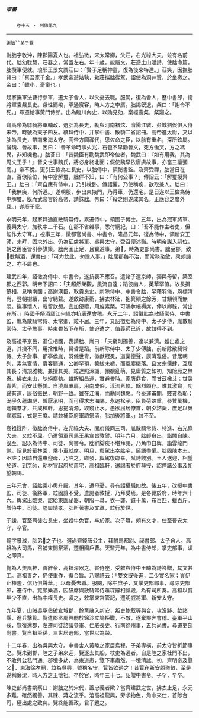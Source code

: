 

##### 梁書
　　`卷十五 ‧ 列傳第九`　

* * *

`謝朏``弟子覽`

謝朏字敬沖，陳郡陽夏人也。祖弘微，宋太常卿，父莊，右光祿大夫，竝有名前代。朏幼聦慧，莊器之，常置左右。年十歲，能屬文。莊遊土山賦詩，使朏命篇，朏攬筆便就。琅邪王景文謂莊曰：「賢子足稱神童，復為後來特達。」莊笑，因撫朏背曰：「真吾家千金。」孝武帝遊姑孰，勑莊攜朏從駕，詔使為洞井贊，於坐奏之。帝曰：「雖小，奇童也。」

起家撫軍法曹行參軍，遷太子舍人，以父憂去職。服闋，復為舍人，歷中書郎，衞將軍袁粲長史。粲性簡峻，罕通賔客，時人方之李膺。朏謁旣退，粲曰：「謝令不死。」尋遷給事黃門侍郎。出為臨川內史，以賄見劾，案經袁粲，粲寢之。

齊高帝為驃騎將軍輔政，選朏為長史，勑與河南褚炫、濟陽江斆、彭城劉俁俱入侍宋帝，時號為天子四友。續拜侍中，并掌中書、散騎二省詔冊。高帝進太尉，又以朏為長史，帶南東海太守。高帝方圖禪代，思佐命之臣，以朏有重名，深所欽屬。論魏、晉故事，因曰：「晉革命時事乆兆，石苞不早勸晉文，死方慟哭，方之馮異，非知機也。」朏荅曰：「昔魏臣有勸魏武即帝位者，魏武曰：『如有用我，其為周文王乎！』晉文世事魏氏，將必身終北面；假使魏早依唐虞故事，亦當三讓彌高。」帝不悅。更引王儉為左長史，以朏侍中，領祕書監。及齊受禪，朏當日在直，百僚陪位，侍中當解璽，朏佯不知，曰：「有何公事？」傳詔云：「解璽授齊王。」朏曰：「齊自應有侍中。」乃引枕卧。傳詔懼，乃使稱疾，欲取兼人。朏曰：「我無疾，何所道。」遂朝服，步出東掖門，乃得車，仍還宅。是日遂以王儉為侍中解璽。旣而武帝言於高帝，請誅朏。帝曰：「殺之則遂成其名，正應容之度外耳。」遂廢于家。

永明元年，起家拜通直散騎常侍，累遷侍中，領國子博士。五年，出為冠軍將軍、義興太守，加秩中二千石。在郡不省雜事，悉付綱紀，曰：「吾不能作主者吏，但能作太守耳。」視事三年，徵都官尚書、中書令。隆昌元年，復為侍中，領新安王師，未拜，固求外出。仍為征虜將軍、吳興太守，受召便述職。時明帝謀入嗣位，朝之舊臣皆引參謀策。朏內圖止足，且實避事。弟𤅢，時為吏部尚書。朏至郡，致𤅢數斛酒，還書曰：「可力飲此，勿豫人事。」朏居郡每不治，而常務聚斂，衆頗譏之，亦不屑也。

建武四年，詔徵為侍中、中書令，遂抗表不應召。遣諸子還京師，獨與母留，築室郡之西郭。明帝下詔曰：「夫超然榮觀，風流自遠；蹈彼幽人，英華罕值。故長揖楚相，見稱南國；高謝漢臣，取貴良史。新除侍中、中書令朏，早藉羽儀，夙標清尚，登朝樹績，出守馳聲。遂斂跡康衢，拂衣林沚，抱箕潁之餘芳，甘顦顇而無悶。撫事懷人，載留欽想。宜加優禮，用旌素槩。可賜牀帳褥席，俸以卿祿，常出在所。」時國子祭酒廬江何胤亦抗表還會稽。永元二年，詔徵朏為散騎常侍、中書監，胤為散騎常侍、太常卿，竝不屈。三年，又詔徵朏為侍中、太子少傅，胤散騎常侍、太子詹事。時東昬皆下在所，使迫遣之，值義師已近，故竝得不到。

及高祖平京邑，進位相國，表請朏、胤曰：「夫窮則獨善，達以兼濟。雖出處之道，其揆不同，用捨惟時，賢哲是蹈。前新除侍中、太子少傅朏，前新除散騎常侍、太子詹事、都亭侯胤，羽儀世胄，徽猷冠冕，道業德聲，康濟雅俗。昔居朝列，素無宦情，賔客簡通，公卿罕預，簪紱未褫，而風塵擺落。且文宗儒肆，互居其長；清規雅裁，兼擅其美。竝達照深識，預覩亂萌，見庸質之如初，知貽厥之無寄。拂衣東山，眇絕塵軌。雖解組昌運，實避昬時。家膺鼎食，而甘茲橡艾；世襲青紫，而安此懸鶉。自澆風肇扇，用南成俗，淳流素軌，餘烈頗存。誰其激貪，功歸有道，康俗振民，朝野一致。雖在江海，而勳同魏闕。今泰運甫開，賤貧為恥；況乎久蘊瑚璉，暫厭承明，而可得求志海隅，永追松子。臣負荷殊重，參贊萬機，寔賴羣才，共成棟幹。思挹清源，取鏡止水。愚欲屈居僚首，朝夕諮諏，庶足以翼宣寡薄，式是王度。請竝補臣府軍諮祭酒，朏加後將軍。」竝不至。

高祖踐阼，徵朏為侍中、左光祿大夫、開府儀同三司，胤散騎常侍、特進、右光祿大夫，又竝不屈。仍遣領軍司馬王果宣旨敦譬。明年六月，朏輕舟出，詣闕自陳。旣至，詔以為侍中、司徒、尚書令。朏辭脚疾不堪拜謁，乃角巾自輿，詣雲龍門謝。詔見於華林園，乘小車就席。明旦，輿駕出幸朏宅，醼語盡懽。朏固陳本志，不許；因請自還東迎母，乃許之。臨發，輿駕復臨幸，賦詩餞別。王人送迎，相望於道。到京師，勑材官起府於舊宅，高祖臨軒，遣謁者於府拜授，詔停諸公事及朔望朝謁。

三年元會，詔朏乘小輿升殿。其年，遭母憂，尋有詔攝職如故。後五年，改授中書監、司徒、衞將軍，竝固讓不受。遣謁者敦授，乃拜受焉。是冬薨於府，時年六十六。輿駕出臨哭，詔給東園祕器，朝服一具，衣一襲，錢十萬，布百匹，蠟百斤。贈侍中、司徒。謚曰靖孝。朏所著書及文章，竝行於世。

子諼，官至司徒右長史，坐殺牛免官，卒於家。次子篹，頗有文才，仕至晉安太守，卒官。

覽字景滌，朏弟𤅢之子也。選尚齊錢唐公主，拜駙馬都尉、祕書郎、太子舍人。高祖為大司馬，召補東閤祭酒，遷相國戶曹。天監元年，為中書侍郎，掌吏部事，頃之即真。

覽為人羙風神，善辭令，高祖深器之。甞侍座，受敕與侍中王暕為詩答贈，其文甚工。高祖善之，仍使重作，復合旨。乃賜詩云：「雙文旣後進，二少實名家；豈伊止棟隆，信乃俱聲華。」以母憂去職。服闋，除中庶子，又掌吏部郎事，尋除吏部郎，遷侍中。覽頗樂酒，因醼席與散騎常侍蕭琛辭相詆毀，為有司所奏。高祖以覽年少不直，出為中權長史。頃之，敕掌東宮管記，遷明威將軍、新安太守。

九年夏，山賊吳承伯破宣城郡，餘黨散入新安，叛吏鮑叙等與合，攻沒黟、歙諸縣，進兵擊覽。覽遣郡丞周興嗣於錦沙立塢拒戰，不敵，遂棄郡奔會稽。臺軍平山寇，覽復還郡，左遷司徒諮議參軍、仁威長史、行南徐州事，五兵尚書。尋遷吏部尚書。覽自祖至孫，三世居選部，當世以為榮。

十二年春，出為吳興太守。中書舍人黃睦之家居烏程，子弟專橫，前太守皆折節事之。覽未到郡，睦之子弟來迎，覽逐去其船，杖吏為通者。自是睦之家杜門不出，不敢與公私門通。郡境多劫，為東道患，覽下車肅然，一境清謐。初，齊明帝及覽父𤅢、東海徐孝嗣，竝為吳興，號稱名守，覽皆欲過之！昔覽在新安頗聚斂，至是遂稱廉潔，時人方之王懷祖。卒於官，時年三十七。詔贈中書令。子罕，早卒。

陳吏部尚書姚察曰：謝朏之於宋代，蓋忠義者歟？當齊建武之世，拂衣止足，永元多難，確然獨善，其踈、蔣之流乎。洎高祖龍興，旁求物色，角巾來仕，首陟台司，極出處之致矣。覽終能善政，君子韙之。

* * *

